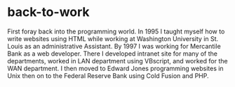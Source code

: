# back-to-work
First foray back into the programming world.  In 1995 I taught myself how to write websites using HTML while working at Washington University in St. Louis as an administrative Assistant.  By 1997 I was working for Mercantile Bank as a web developer.  There I developed intranet site for many of the departments, worked in LAN department using VBscript, and worked for the WAN department.  I then moved to Edward Jones programming websites in Unix then on to the Federal Reserve Bank using Cold Fusion and PHP.  
